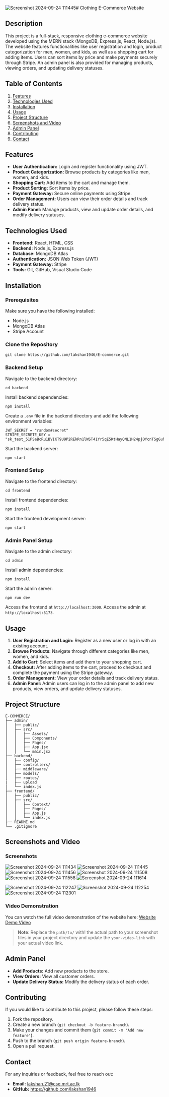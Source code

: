![Screenshot 2024-09-24 111445](https://github.com/user-attachments/assets/62330625-0119-4383-be48-2a58a41a667a)# Clothing E-Commerce Website

## Description

This project is a full-stack, responsive clothing e-commerce website developed using the MERN stack (MongoDB, Express.js, React, Node.js). The website features functionalities like user registration and login, product categorization for men, women, and kids, as well as a shopping cart for adding items. Users can sort items by price and make payments securely through Stripe. An admin panel is also provided for managing products, viewing orders, and updating delivery statuses.

## Table of Contents

1. [Features](#features)
2. [Technologies Used](#technologies-used)
3. [Installation](#installation)
4. [Usage](#usage)
5. [Project Structure](#project-structure)
6. [Screenshots and Video](#screenshots-and-video)
7. [Admin Panel](#admin-panel)
8. [Contributing](#contributing)
9. [Contact](#contact)

## Features

- **User Authentication:** Login and register functionality using JWT.
- **Product Categorization:** Browse products by categories like men, women, and kids.
- **Shopping Cart:** Add items to the cart and manage them.
- **Product Sorting:** Sort items by price.
- **Payment Gateway:** Secure online payments using Stripe.
- **Order Management:** Users can view their order details and track delivery status.
- **Admin Panel:** Manage products, view and update order details, and modify delivery statuses.

## Technologies Used

- **Frontend:** React, HTML, CSS
- **Backend:** Node.js, Express.js
- **Database:** MongoDB Atlas
- **Authentication:** JSON Web Token (JWT)
- **Payment Gateway:** Stripe
- **Tools:** Git, GitHub, Visual Studio Code

## Installation

### Prerequisites

Make sure you have the following installed:

- Node.js
- MongoDB Atlas
- Stripe Account

### Clone the Repository

```
git clone https://github.com/lakshan1946/E-commerce.git
```

### Backend Setup

Navigate to the backend directory:
```
cd backend
```
Install backend dependencies:
```
npm install
```
Create a `.env` file in the backend directory and add the following environment variables:
```
JWT_SECRET = "random#secret"
STRIPE_SECRETE_KEY = "sk_test_51PSaBcRu1BVIKT9U9P2REkRn1lWST41Yr5qE5KtHayQNL1H24pjOYcnTSgGuhEQ4UFtX5MGKH3uPiBI65HSaMTD200NY75oiJW"
```
Start the backend server:
```
npm start
```

### Frontend Setup

Navigate to the frontend directory:
```
cd frontend
```
Install frontend dependencies:
```
npm install
```
Start the frontend development server:
```
npm start
```

### Admin Panel Setup

Navigate to the admin directory:
```
cd admin
```
Install admin dependencies:
```
npm install
```
Start the admin server:
```
npm run dev
```
Access the frontend at `http://localhost:3000`.
Access the admin at `http://localhost:5173`.

## Usage

1. **User Registration and Login:** Register as a new user or log in with an existing account.
2. **Browse Products:** Navigate through different categories like men, women, and kids.
3. **Add to Cart:** Select items and add them to your shopping cart.
4. **Checkout:** After adding items to the cart, proceed to checkout and complete the payment using the Stripe gateway.
5. **Order Management:** View your order details and track delivery status.
6. **Admin Panel:** Admin users can log in to the admin panel to add new products, view orders, and update delivery statuses.

## Project Structure

```
E-COMMERCE/
├── admin/
│   ├── public/
│   ├── src/
│   │   ├── Assets/
│   │   ├── Components/
│   │   ├── Pages/
│   │   ├── App.jsx
│   │   └── main.jsx
├── backend/
│   ├── config/
│   ├── controllers/
│   ├── middleware/
│   ├── models/
│   ├── routes/
|   ├── upload
│   └── index.js
├── frontend/
│   ├── public/
│   ├── src/
│   │   ├── Context/
│   │   ├── Pages/
│   │   ├── App.js
│   │   └── index.js
├── README.md
└── .gitignore
```

## Screenshots and Video

### Screenshots

![Screenshot 2024-09-24 111434](https://github.com/user-attachments/assets/c8e0bd12-5074-4afc-9cbf-ad5a7e2c38ad)
![Screenshot 2024-09-24 111445](https://github.com/user-attachments/assets/66677f3c-10c4-443b-86fc-e0eb43888a82)
![Screenshot 2024-09-24 111456](https://github.com/user-attachments/assets/920dc7b1-d8c3-42c5-b706-972891ec48e2)
![Screenshot 2024-09-24 111508](https://github.com/user-attachments/assets/b27f2c14-777c-46c0-a428-5c8a41599c3f)
![Screenshot 2024-09-24 111558](https://github.com/user-attachments/assets/07a31c96-9089-400d-bf94-72efb13cca4e)
![Screenshot 2024-09-24 111614](https://github.com/user-attachments/assets/23109467-25ca-4d69-b62e-b1c77dd1d93f)

![Screenshot 2024-09-24 112247](https://github.com/user-attachments/assets/6270f487-36dd-4436-80c5-f989c746ab85)
![Screenshot 2024-09-24 112254](https://github.com/user-attachments/assets/c87a3c2f-1d67-411b-a9ff-773c67602209)
![Screenshot 2024-09-24 112301](https://github.com/user-attachments/assets/f7730608-c427-4294-95a3-5b059af4a596)

### Video Demonstration
You can watch the full video demonstration of the website here:
[Website Demo Video](https://www.youtube.com/watch?v=your-video-link)

> **Note**: Replace the `path/to/` with!
 the actual path to your screenshot files in your project directory and update the `your-video-link` with your actual video link.

## Admin Panel

- **Add Products:** Add new products to the store.
- **View Orders:** View all customer orders.
- **Update Delivery Status:** Modify the delivery status of each order.

## Contributing
If you would like to contribute to this project, please follow these steps:

1. Fork the repository.
2. Create a new branch (`git checkout -b feature-branch`).
3. Make your changes and commit them (`git commit -m 'Add new feature'`).
4. Push to the branch (`git push origin feature-branch`).
5. Open a pull request.

## Contact
For any inquiries or feedback, feel free to reach out:

- **Email:** lakshan.21@cse.mrt.ac.lk
- **GitHub:** https://github.com/lakshan1946
